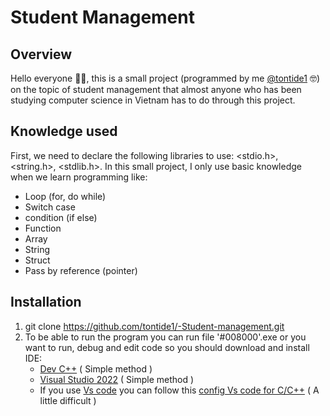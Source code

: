 # Student Management
## Overview
Hello everyone 👋🏻, this is a small project (programmed by me [@tontide1](https://github.com/tontide1) 🤓) on the topic of student management that almost anyone who has been studying computer science in Vietnam has to do through this project.
## Knowledge used
First, we need to declare the following libraries to use: <stdio.h>, <string.h>, <stdlib.h>.
In this small project, I only use basic knowledge when we learn programming like:
+ Loop (for, do while)
+ Switch case
+ condition (if else)
+ Function
+ Array
+ String
+ Struct 
+ Pass by reference (pointer)
## Installation
1. git clone https://github.com/tontide1/-Student-management.git
2. To be able to run the program you can run file '#008000'.exe or you want to run, debug and edit code so you should download and install IDE:
    + [Dev C++](https://onboardcloud.dl.sourceforge.net/project/dev-cpp/Binaries/Dev-C%2B%2B%204.9.9.2/devcpp-4.9.9.2_setup.exe) ( Simple method )
    + [Visual Studio 2022](https://c2rsetup.officeapps.live.com/c2r/downloadVS.aspx?sku=community&channel=Release&version=VS2022&source=VSLandingPage&add=Microsoft.VisualStudio.Workload.ManagedDesktop&add=Microsoft.VisualStudio.Workload.Azure&add=Microsoft.VisualStudio.Workload.NetWeb&includeRecommended=true&cid=2030:df49cbf75b824b0fb722ccdd550df3e9) ( Simple method )
    + If you use [Vs code](https://az764295.vo.msecnd.net/stable/704ed70d4fd1c6bd6342c436f1ede30d1cff4710/VSCodeUserSetup-x64-1.77.3.exe) you can follow this [config Vs code for C/C++](https://code.visualstudio.com/docs/cpp/config-msvc) ( A little difficult )
